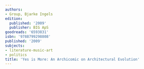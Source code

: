 ```yaml
---
authors:
- Group, Bjarke Ingels
edition:
  published: '2009'
  publisher: BIG ApS
goodreads: '6593831'
isbn: '9788799298808'
published: '2009'
subjects:
- literature-music-art
- politics
title: 'Yes is More: An Archicomic on Architectural Evolution'
---
```


